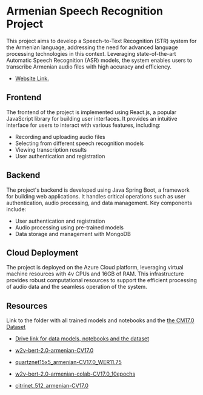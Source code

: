 # Armenian Speech Recognition Project

This project aims to develop a Speech-to-Text Recognition (STR) system for the Armenian language, addressing the need for advanced language processing technologies in this context. Leveraging state-of-the-art Automatic Speech Recognition (ASR) models, the system enables users to transcribe Armenian audio files with high accuracy and efficiency.
- [Website Link.](https://armenian-speech-recognition.vercel.app/)


## Frontend

The frontend of the project is implemented using React.js, a popular JavaScript library for building user interfaces. It provides an intuitive interface for users to interact with various features, including:

- Recording and uploading audio files
- Selecting from different speech recognition models
- Viewing transcription results
- User authentication and registration


## Backend

The project's backend is developed using Java Spring Boot, a framework for building web applications. It handles critical operations such as user authentication, audio processing, and data management. Key components include:

- User authentication and registration
- Audio processing using pre-trained models
- Data storage and management with MongoDB


## Cloud Deployment

The project is deployed on the Azure Cloud platform, leveraging virtual machine resources with 4v CPUs and 16GB of RAM. This infrastructure provides robust computational resources to support the efficient processing of audio data and the seamless operation of the system.



## Resources
 Link to the folder with all trained models and notebooks and the [the CM17.0 Dataset](https://huggingface.co/datasets/mozilla-foundation/common_voice_17_0)
- [Drive link for data models, notebooks and the dataset](https://drive.google.com/drive/folders/1hTKSVjQSFG6m72KipGYokaHbaiU48plF)
- [w2v-bert-2.0-armenian-CV17.0](https://huggingface.co/anah1tbaghdassarian/w2v-bert-2.0-armenian-CV17.0)

- [quartznet15x5_armenian-CV17.0_WER11.75](https://huggingface.co/anah1tbaghdassarian/stt_hy-AM_quartznet15x5_armenian-CV17.0_WER11.75)

- [w2v-bert-2.0-armenian-colab-CV17.0_10epochs](https://huggingface.co/anah1tbaghdassarian/w2v-bert-2.0-armenian-colab-CV17.0_10epochs)

- [citrinet_512_armenian-CV17.0](https://huggingface.co/anah1tbaghdassarian/stt_hy-AM_citrinet_512_armenian-CV17.0)


